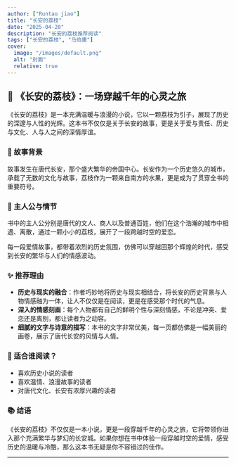 ```yaml
---
author: ["Runtao jiao"]
title: "长安的荔枝"
date: "2025-04-20"
description: "长安的荔枝推荐阅读"
tags: ["长安的荔枝", "马伯庸"]
cover:
  image: "/images/default.png"
  alt: "封面"
  relative: true
---
```


## 📖 《长安的荔枝》：一场穿越千年的心灵之旅

《长安的荔枝》是一本充满温暖与浪漫的小说，它以一颗荔枝为引子，展现了历史的深邃与人性的光辉。这本书不仅仅是关于长安的故事，更是关于爱与责任、历史与文化、人与人之间的深情厚谊。

### 🌳 故事背景

故事发生在唐代长安，那个盛大繁华的帝国中心。长安作为一个历史悠久的城市，承载了无数的文化与故事，荔枝作为一颗来自南方的水果，更是成为了贯穿全书的重要符号。

### 🍃 主人公与情节

书中的主人公分别是唐代的文人、商人以及普通百姓，他们在这个浩瀚的城市中相遇、离散，通过一颗小小的荔枝，展开了一段跨越时空的爱恋。

每一段爱情故事，都带着浓烈的历史氛围，仿佛可以穿越回那个辉煌的时代，感受到长安的繁华与人们的情感波动。

### ✨ 推荐理由

- **历史与现实的融合**：作者巧妙地将历史与现实相结合，将长安的历史背景与人物情感融为一体，让人不仅仅是在阅读，更是在感受那个时代的气息。
- **深入的情感刻画**：每个人物都有自己的鲜明个性与深刻情感，不论是冲突、爱恋还是离别，都让读者为之动容。
- **细腻的文字与诗意的描写**：本书的文字非常优美，每一页都仿佛是一幅美丽的画卷，展示了唐代长安的风情与人情。

### 🌟 适合谁阅读？

- 喜欢历史小说的读者
- 喜欢温情、浪漫故事的读者
- 对唐代文化、长安有浓厚兴趣的读者

### 📚 结语

《长安的荔枝》不仅仅是一本小说，更是一段穿越千年的心灵之旅，它将带领你进入那个充满繁华与梦幻的长安城。如果你想在书中体验一段穿越时空的爱情，感受历史的温暖与冷酷，那么这本书无疑是你不容错过的佳作。

---
